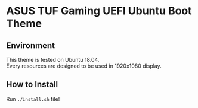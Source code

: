 # ASUS TUF Gaming UEFI Ubuntu Boot Theme

## Environment
This theme is tested on Ubuntu 18.04.  
Every resources are designed to be used in 1920x1080 display.

## How to Install
Run `./install.sh` file!

